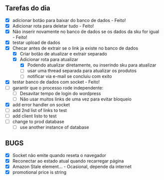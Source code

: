 ## Tarefas do dia

- [x] adicionar botão para baixar do banco de dados - Feito!
- [x] Adicionar rota para deletar tudo - Feito!
- [x] Não inserir novamente no banco de dados se os dados da sku for igual - Feito!
- [x] testar upload de dados
- [x] Checar antes de extrair se o link ja existe no banco de dados
    - [x] Criar botão de atualizar e extrair separado
    - [x] Adicionar rota para atualizar 
        - [x] Podendo atualizar diretamente, ou inserindo sku para atualizar
        - [ ] usar uma thread separada para atualizar os produtos
        - [ ] notificar via e-mail se concluiu com exito

- [x] testar banco de dados com socket - Feito!
- [ ] garantir que o processo rode independente:
    - [ ] Desavitar tempo de login do wordpress
    - [ ] Não usar muitos links de uma vez para evitar bloqueio

- [x] add error handler on socket
- [ ] add 2nd list of links to test
- [ ] add client listo to test
- [ ] change to prod database
    - [ ] use another instance of database

## BUGS
- [x] Socket não emite quando reseta o navegador
- [x] Reconectar ao estado atual quando recarregar página
- [x] Amazon Stale element... - Ocasional, depende da internet
- [x] promotional price is string
